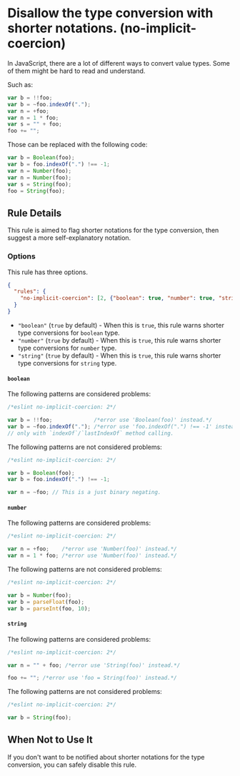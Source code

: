 # Disallow the type conversion with shorter notations. (no-implicit-coercion)

In JavaScript, there are a lot of different ways to convert value types.
Some of them might be hard to read and understand.

Such as:

```js
var b = !!foo;
var b = ~foo.indexOf(".");
var n = +foo;
var n = 1 * foo;
var s = "" + foo;
foo += "";
```

Those can be replaced with the following code:

```js
var b = Boolean(foo);
var b = foo.indexOf(".") !== -1;
var n = Number(foo);
var n = Number(foo);
var s = String(foo);
foo = String(foo);
```

## Rule Details

This rule is aimed to flag shorter notations for the type conversion, then suggest a more self-explanatory notation.

### Options

This rule has three options.

```json
{
  "rules": {
    "no-implicit-coercion": [2, {"boolean": true, "number": true, "string": true}]
  }
}
```

* `"boolean"` (`true` by default) - When this is `true`, this rule warns shorter type conversions for `boolean` type.
* `"number"` (`true` by default) - When this is `true`, this rule warns shorter type conversions for `number` type.
* `"string"` (`true` by default) - When this is `true`, this rule warns shorter type conversions for `string` type.

#### `boolean`

The following patterns are considered problems:

```js
/*eslint no-implicit-coercion: 2*/

var b = !!foo;             /*error use 'Boolean(foo)' instead.*/
var b = ~foo.indexOf("."); /*error use 'foo.indexOf(".") !== -1' instead.*/
// only with `indexOf`/`lastIndexOf` method calling.

```

The following patterns are not considered problems:

```js
/*eslint no-implicit-coercion: 2*/

var b = Boolean(foo);
var b = foo.indexOf(".") !== -1;

var n = ~foo; // This is a just binary negating.
```

#### `number`

The following patterns are considered problems:

```js
/*eslint no-implicit-coercion: 2*/

var n = +foo;    /*error use 'Number(foo)' instead.*/
var n = 1 * foo; /*error use 'Number(foo)' instead.*/
```

The following patterns are not considered problems:

```js
/*eslint no-implicit-coercion: 2*/

var b = Number(foo);
var b = parseFloat(foo);
var b = parseInt(foo, 10);
```

#### `string`

The following patterns are considered problems:

```js
/*eslint no-implicit-coercion: 2*/

var n = "" + foo; /*error use 'String(foo)' instead.*/

foo += ""; /*error use 'foo = String(foo)' instead.*/
```

The following patterns are not considered problems:

```js
/*eslint no-implicit-coercion: 2*/

var b = String(foo);
```

## When Not to Use It

If you don't want to be notified about shorter notations for the type conversion, you can safely disable this rule.
